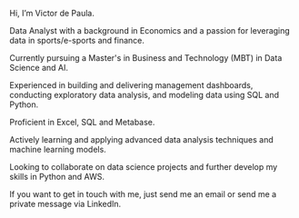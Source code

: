 Hi, I’m Victor de Paula.

Data Analyst with a background in Economics and a passion for leveraging data in sports/e-sports and finance. 

Currently pursuing a Master's in Business and Technology (MBT) in Data Science and AI. 

Experienced in building and delivering management dashboards, conducting exploratory data analysis, and modeling data using SQL and Python. 

Proficient in Excel, SQL and Metabase.

Actively learning and applying advanced data analysis techniques and machine learning models. 

Looking to collaborate on data science projects and further develop my skills in Python and AWS.

If you want to get in touch with me, just send me an email or send me a private message via LinkedIn.
